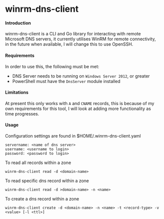 # winrm-dns-client

#### Introduction

winrm-dns-client is a CLI and Go library for interacting with remote Microsoft DNS servers, it currently
utilises WinRM for remote connectivity, in the future when available, I will change this to use OpenSSH.
 
#### Requirements
In order to use this, the following must be met:
- DNS Server needs to be running on `Windows Server 2012`, or greater
- PowerShell must have the `DnsServer` module installed
 
#### Limitations
At present this only works with `A` and `CNAME` records, this is because of my own requirements for
this tool, I will look at adding more functionality as time progresses.

#### Usage
Configuration settings are found in $HOME/.winrm-dns-client.yaml
```
servername: <name of dns server>
username: <username to login>
password: <password to login>
```
To read all records within a zone
```
winrm-dns-client read -d <domain-name>
```

To read specific dns record within a zone
```
winrm-dns-client read -d >domain-name> -n <name>
```
To create a dns record within a zone
```
winrm-dns-client create -d <domain-name> -n <name> -t <record-type> -v <value> [-l <ttl>]
```